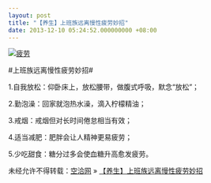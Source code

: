 ```yaml
---
layout: post
title: "【养生】上班族远离慢性疲劳妙招"
date: 2013-12-10 05:24:52.000000000 +08:00
---
```


[![疲劳](http://kongqia.com/wp-content/uploads/2013/12/20131107203650_4077-284x300.jpg)](http://kongqia.com/wp-content/uploads/2013/12/20131107203650_4077.jpg)

#上班族远离慢性疲劳妙招#

1.自我放松：仰卧床上，放松腰带，做腹式呼吸，默念“放松”；

2.勤泡澡：回家就泡热水澡，滴入柠檬精油；

3.戒烟：戒烟但对长时间倦怠相当有效；

4.适当减肥：肥胖会让人精神更易疲劳；

5.少吃甜食：糖分过多会使血糖升高愈发疲劳。

未经允许不得转载：[空洽网](http://kongqia.com) » [【养生】上班族远离慢性疲劳妙招](http://kongqia.com/18202.html)


